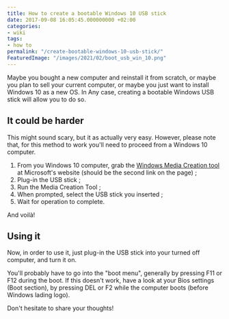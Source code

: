 ```yaml
---
title: How to create a bootable Windows 10 USB stick
date: 2017-09-08 16:05:45.000000000 +02:00
categories:
- wiki
tags:
- how to
permalink: "/create-bootable-windows-10-usb-stick/"
FeaturedImage: "/images/2021/02/boot_usb_win_10.png"
---
```

Maybe you bought a new computer and reinstall it from scratch, or maybe you plan to sell your current computer, or maybe you just want to install Windows 10 as a new OS. In Any case, creating a bootable Windows USB stick will allow you to do so.

## It could be harder

This might sound scary, but it as actually very easy. However, please note that, for this method to work you'll need to proceed from a Windows 10 computer.

1. From you Windows 10 computer, grab the [Windows Media Creation tool](https://go.microsoft.com/fwlink/p/?LinkId=616447) at Microsoft's website (should be the second link on the page) ;
2. Plug-in the USB stick ;
3. Run the Media Creation Tool ;
4. When prompted, select the USB stick you inserted ;
5. Wait for operation to complete.

And voilà!

## Using it

Now, in order to use it, just plug-in the USB stick into your turned off computer, and turn it on.

You'll probably have to go into the "boot menu", generally by pressing F11 or F12 during the boot. If this doesn't work, have a look at your Bios settings (Boot section), by pressing DEL or F2 while the computer boots (before Windows lading logo).

Don't hesitate to share your thoughts!

